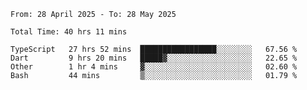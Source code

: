 <!--START_SECTION:waka-->

```abap
From: 28 April 2025 - To: 28 May 2025

Total Time: 40 hrs 11 mins

TypeScript   27 hrs 52 mins  █████████████████░░░░░░░░   67.56 %
Dart         9 hrs 20 mins   █████▓░░░░░░░░░░░░░░░░░░░   22.65 %
Other        1 hr 4 mins     ▓░░░░░░░░░░░░░░░░░░░░░░░░   02.60 %
Bash         44 mins         ▒░░░░░░░░░░░░░░░░░░░░░░░░   01.79 %
```

<!--END_SECTION:waka-->
